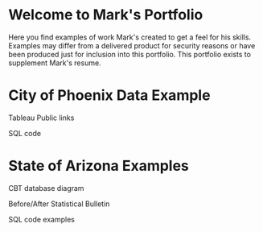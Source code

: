 # Welcome to Mark's Portfolio

Here you find examples of work Mark's created to get a feel for his skills.  Examples may differ from a delivered product for security reasons or have been produced just for inclusion into this portfolio.  This portfolio exists to supplement Mark's resume.

# City of Phoenix Data Example
Tableau Public links

SQL code

# State of Arizona Examples
CBT database diagram

Before/After Statistical Bulletin

SQL code examples
